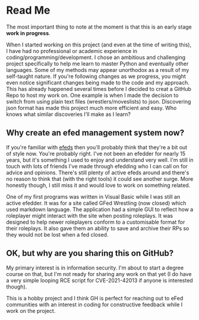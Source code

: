 # Read Me
The most important thing to note at the moment is that this is an early stage **work in progress**.

When I started working on this project (and even at the time of writing this), I have had no professional or academic experience in coding/programming/development. I chose an ambitious and challenging project specifically to help me learn to master Python and eventually other languages. Some of my methods may appear unorthodox as a result of my self-taught nature. If you're following changes as we progress, you might even notice significant changes being made to the code and my approach. This has already happened several times before I decided to creat a GitHub Repo to host my work on. One example is when I made the decision to switch from using plain text files (wrestlers/moveslists) to json. Discovering json format has made this project much more efficient and easy. Who knows what similar discoveries I'll make as I learn?

## Why create an efed management system now?
If you're familiar with [efeds](https://ewrestling.fandom.com/wiki/E-federation) then you'll probably think that they're a bit out of style now. You're probably right. I've not been an efedder for nearly 15 years, but it's something I used to enjoy and understand very well. I'm still in touch with lots of friends I've made through efedding who I can call on for advice and opinions. There's still plenty of active efeds around and there's no reason to think that (with the right tools) it could see another surge. More honestly though, I still miss it and would love to work on something related.

One of my first programs was written in Visual Basic while I was still an active efedder. It was for a site called GFed Wrestling (now closed) which used markdown language. The application had a simple GUI to reflect how a roleplayer might interact with the site when posting roleplays. It was designed to help newer roleplayers conform to a customisable format for their roleplays. It also gave them an ability to save and archive their RPs so they would not be lost when a fed closed.

## OK, but why are you sharing this on GitHub?
My primary interest is in information security. I'm about to start a degree course on that, but I'm not ready for sharing any work on that yet (I do have a very simple looping RCE script for CVE-2021-42013 if anyone is interested though).

This is a hobby project and I think GH is perfect for reaching out to eFed communities with an interest in coding for constructive feedback while I work on the project.
